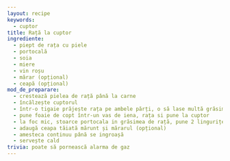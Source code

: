 ```yaml
---
layout: recipe
keywords:
  - cuptor
title: Rață la cuptor
ingrediente:
  - piept de rața cu piele
  - portocală
  - soia
  - miere
  - vin roșu
  - mărar (opțional)
  - ceapă (opțional)
mod_de_preparare:
  - crestează pielea de rață până la carne
  - încălzește cuptorul
  - într-o tigaie prăjește rața pe ambele părți, o să lase multă grăsime
  - pune foaie de copt într-un vas de iena, rața si pune la cuptor
  - la foc mic, stoarce portocala in grăsimea de rață, pune 2 lingurițe de soia, 1 linguriță de miere și puțin vin roșu
  - adaugă ceapa tăiată mărunt și mărarul (opțional)
  - amesteca continuu până se ingroașă
  - servește cald
trivia: poate să pornească alarma de gaz
---
```

